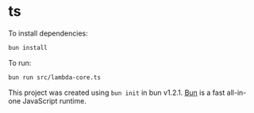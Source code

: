 # ts

To install dependencies:

```bash
bun install
```

To run:

```bash
bun run src/lambda-core.ts
```

This project was created using `bun init` in bun v1.2.1. [Bun](https://bun.sh) is a fast all-in-one JavaScript runtime.
